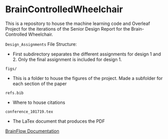 # BrainControlledWheelchair
This is a repository to house the machine learning code and Overleaf Project for the iterations of the Senior Design Report for the Brain-Controlled Wheelchair. 

`Design_Assignments` File Structure: 
- First subdirectory separates the different assignments for design 1 and 2. Only the final assignment is included for design 1. 

`figs/`
- This is a folder to house the figures of the project. Made a subfolder for each section of the paper

`refs.bib`
- Where to house citations

`conference_101719.tex`
- The LaTex document that produces the PDF


[BrainFlow Documentation](https://brainflow.readthedocs.io/en/stable/Examples.html)
